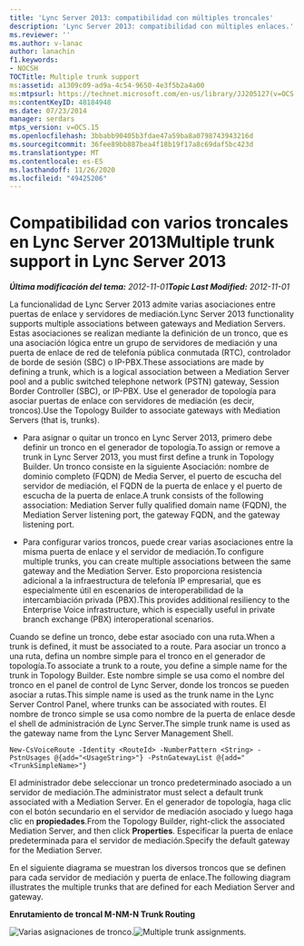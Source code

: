 ```yaml
---
title: 'Lync Server 2013: compatibilidad con múltiples troncales'
description: 'Lync Server 2013: compatibilidad con múltiples enlaces.'
ms.reviewer: ''
ms.author: v-lanac
author: lanachin
f1.keywords:
- NOCSH
TOCTitle: Multiple trunk support
ms:assetid: a1309c09-ad9a-4c54-9650-4e3f5b2a4a00
ms:mtpsurl: https://technet.microsoft.com/en-us/library/JJ205127(v=OCS.15)
ms:contentKeyID: 48184948
ms.date: 07/23/2014
manager: serdars
mtps_version: v=OCS.15
ms.openlocfilehash: 3bbabb90405b3fdae47a59ba8a0798743943216d
ms.sourcegitcommit: 36fee89bb887bea4f18b19f17a8c69daf5bc423d
ms.translationtype: MT
ms.contentlocale: es-ES
ms.lasthandoff: 11/26/2020
ms.locfileid: "49425206"
---
```

# <a name="multiple-trunk-support-in-lync-server-2013"></a><span data-ttu-id="8cdc3-103">Compatibilidad con varios troncales en Lync Server 2013</span><span class="sxs-lookup"><span data-stu-id="8cdc3-103">Multiple trunk support in Lync Server 2013</span></span>

<div data-xmlns="http://www.w3.org/1999/xhtml">

<div class="topic" data-xmlns="http://www.w3.org/1999/xhtml" data-msxsl="urn:schemas-microsoft-com:xslt" data-cs="https://msdn.microsoft.com/">

<div data-asp="https://msdn2.microsoft.com/asp">



</div>

<div id="mainSection">

<div id="mainBody"><span data-ttu-id="8cdc3-104">

<span> </span></span><span class="sxs-lookup"><span data-stu-id="8cdc3-104">

<span> </span></span></span>

<span data-ttu-id="8cdc3-105">_**Última modificación del tema:** 2012-11-01_</span><span class="sxs-lookup"><span data-stu-id="8cdc3-105">_**Topic Last Modified:** 2012-11-01_</span></span>

<span data-ttu-id="8cdc3-106">La funcionalidad de Lync Server 2013 admite varias asociaciones entre puertas de enlace y servidores de mediación.</span><span class="sxs-lookup"><span data-stu-id="8cdc3-106">Lync Server 2013 functionality supports multiple associations between gateways and Mediation Servers.</span></span> <span data-ttu-id="8cdc3-107">Estas asociaciones se realizan mediante la definición de un tronco, que es una asociación lógica entre un grupo de servidores de mediación y una puerta de enlace de red de telefonía pública conmutada (RTC), controlador de borde de sesión (SBC) o IP-PBX.</span><span class="sxs-lookup"><span data-stu-id="8cdc3-107">These associations are made by defining a trunk, which is a logical association between a Mediation Server pool and a public switched telephone network (PSTN) gateway, Session Border Controller (SBC), or IP-PBX.</span></span> <span data-ttu-id="8cdc3-108">Use el generador de topología para asociar puertas de enlace con servidores de mediación (es decir, troncos).</span><span class="sxs-lookup"><span data-stu-id="8cdc3-108">Use the Topology Builder to associate gateways with Mediation Servers (that is, trunks).</span></span>

  - <span data-ttu-id="8cdc3-109">Para asignar o quitar un tronco en Lync Server 2013, primero debe definir un tronco en el generador de topología.</span><span class="sxs-lookup"><span data-stu-id="8cdc3-109">To assign or remove a trunk in Lync Server 2013, you must first define a trunk in Topology Builder.</span></span> <span data-ttu-id="8cdc3-110">Un tronco consiste en la siguiente Asociación: nombre de dominio completo (FQDN) de Media Server, el puerto de escucha del servidor de mediación, el FQDN de la puerta de enlace y el puerto de escucha de la puerta de enlace.</span><span class="sxs-lookup"><span data-stu-id="8cdc3-110">A trunk consists of the following association: Mediation Server fully qualified domain name (FQDN), the Mediation Server listening port, the gateway FQDN, and the gateway listening port.</span></span>

  - <span data-ttu-id="8cdc3-111">Para configurar varios troncos, puede crear varias asociaciones entre la misma puerta de enlace y el servidor de mediación.</span><span class="sxs-lookup"><span data-stu-id="8cdc3-111">To configure multiple trunks, you can create multiple associations between the same gateway and the Mediation Server.</span></span> <span data-ttu-id="8cdc3-112">Esto proporciona resistencia adicional a la infraestructura de telefonía IP empresarial, que es especialmente útil en escenarios de interoperabilidad de la intercambiación privada (PBX).</span><span class="sxs-lookup"><span data-stu-id="8cdc3-112">This provides additional resiliency to the Enterprise Voice infrastructure, which is especially useful in private branch exchange (PBX) interoperational scenarios.</span></span>

<span data-ttu-id="8cdc3-113">Cuando se define un tronco, debe estar asociado con una ruta.</span><span class="sxs-lookup"><span data-stu-id="8cdc3-113">When a trunk is defined, it must be associated to a route.</span></span> <span data-ttu-id="8cdc3-114">Para asociar un tronco a una ruta, defina un nombre simple para el tronco en el generador de topología.</span><span class="sxs-lookup"><span data-stu-id="8cdc3-114">To associate a trunk to a route, you define a simple name for the trunk in Topology Builder.</span></span> <span data-ttu-id="8cdc3-115">Este nombre simple se usa como el nombre del tronco en el panel de control de Lync Server, donde los troncos se pueden asociar a rutas.</span><span class="sxs-lookup"><span data-stu-id="8cdc3-115">This simple name is used as the trunk name in the Lync Server Control Panel, where trunks can be associated with routes.</span></span> <span data-ttu-id="8cdc3-116">El nombre de tronco simple se usa como nombre de la puerta de enlace desde el shell de administración de Lync Server.</span><span class="sxs-lookup"><span data-stu-id="8cdc3-116">The simple trunk name is used as the gateway name from the Lync Server Management Shell.</span></span>

    New-CsVoiceRoute -Identity <RouteId> -NumberPattern <String> -PstnUsages @{add="<UsageString>"} -PstnGatewayList @{add="<TrunkSimpleName>"}

<span data-ttu-id="8cdc3-117">El administrador debe seleccionar un tronco predeterminado asociado a un servidor de mediación.</span><span class="sxs-lookup"><span data-stu-id="8cdc3-117">The administrator must select a default trunk associated with a Mediation Server.</span></span> <span data-ttu-id="8cdc3-118">En el generador de topología, haga clic con el botón secundario en el servidor de mediación asociado y luego haga clic en **propiedades**.</span><span class="sxs-lookup"><span data-stu-id="8cdc3-118">From the Topology Builder, right-click the associated Mediation Server, and then click **Properties**.</span></span> <span data-ttu-id="8cdc3-119">Especificar la puerta de enlace predeterminada para el servidor de mediación.</span><span class="sxs-lookup"><span data-stu-id="8cdc3-119">Specify the default gateway for the Mediation Server.</span></span>

<span data-ttu-id="8cdc3-120">En el siguiente diagrama se muestran los diversos troncos que se definen para cada servidor de mediación y puerta de enlace.</span><span class="sxs-lookup"><span data-stu-id="8cdc3-120">The following diagram illustrates the multiple trunks that are defined for each Mediation Server and gateway.</span></span>

<span data-ttu-id="8cdc3-121">**Enrutamiento de troncal M-N**</span><span class="sxs-lookup"><span data-stu-id="8cdc3-121">**M-N Trunk Routing**</span></span>

<span data-ttu-id="8cdc3-122">![Varias asignaciones de tronco.](images/JJ205127.c61cd9a7-d8d9-4e02-83b9-ab62519a48c4(OCS.15).jpg "Varias asignaciones de tronco.")</span><span class="sxs-lookup"><span data-stu-id="8cdc3-122">![Multiple trunk assignments.](images/JJ205127.c61cd9a7-d8d9-4e02-83b9-ab62519a48c4(OCS.15).jpg "Multiple trunk assignments.")</span></span>

<span data-ttu-id="8cdc3-123"></div>

<span> </span>

</div>

</div>

</span><span class="sxs-lookup"><span data-stu-id="8cdc3-123"></div>

<span> </span>

</div>

</div>

</span></span></div>

